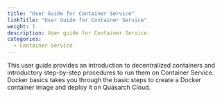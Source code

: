 ```yaml
---
title: "User Guide for Container Service"
linkTitle: "User Guide for Container Service"
weight: 1
description: User guide for Container Service.
categories:
  - Container Service
---
```


This user guide provides an introduction to decentralized containers and introductory step-by-step procedures to run them on Container Service.
Docker basics takes you through the basic steps to create a Docker container image and deploy it on Quasarch Cloud.
